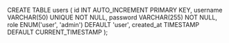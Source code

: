 CREATE TABLE users (
    id INT AUTO_INCREMENT PRIMARY KEY,
    username VARCHAR(50) UNIQUE NOT NULL,
    password VARCHAR(255) NOT NULL,
    role ENUM('user', 'admin') DEFAULT 'user',
    created_at TIMESTAMP DEFAULT CURRENT_TIMESTAMP
);


